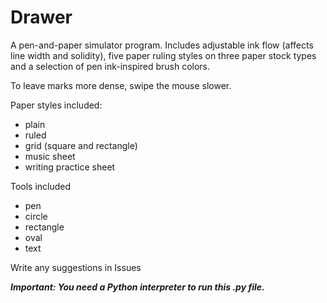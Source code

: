 # Drawer
A pen-and-paper simulator program. Includes adjustable ink flow (affects line width and solidity), five paper ruling styles on three paper stock types and a selection
of pen ink-inspired brush colors.

To leave marks more dense, swipe the mouse slower.

Paper styles included:
- plain
- ruled
- grid (square and rectangle)
- music sheet
- writing practice sheet

Tools included
- pen
- circle
- rectangle
- oval
- text

Write any suggestions in Issues

**_Important: You need a Python interpreter to run this .py file._**
